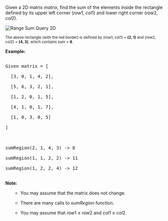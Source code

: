 
Given a 2D matrix *matrix*, find the sum of the elements inside the rectangle defined by its upper left corner (*row*1, *col*1) and lower right corner (*row*2, *col*2).


<img src="/static/images/courses/range_sum_query_2d.png" border="0" alt="Range Sum Query 2D" /><br />
<small>The above rectangle (with the red border) is defined by (row1, col1) = **(2, 1)** and (row2, col2) = **(4, 3)**, which contains sum = **8**.</small>


**Example:**<br>
<pre>
Given matrix = [
  [3, 0, 1, 4, 2],
  [5, 6, 3, 2, 1],
  [1, 2, 0, 1, 5],
  [4, 1, 0, 1, 7],
  [1, 0, 3, 0, 5]
]

sumRegion(2, 1, 4, 3) -> 8
sumRegion(1, 1, 2, 2) -> 11
sumRegion(1, 2, 2, 4) -> 12
</pre>


**Note:**<br>
<ol>
- You may assume that the matrix does not change.
- There are many calls to *sumRegion* function.
- You may assume that *row*1 &le; *row*2 and *col*1 &le; *col*2.
</ol>

